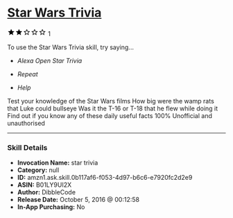 # [Star Wars Trivia](http://alexa.amazon.com/#skills/amzn1.ask.skill.0b117af6-f053-4d97-b6c6-e7920fc2d2e9)
![2 stars](../../images/ic_star_black_18dp_1x.png)![2 stars](../../images/ic_star_black_18dp_1x.png)![2 stars](../../images/ic_star_border_black_18dp_1x.png)![2 stars](../../images/ic_star_border_black_18dp_1x.png)![2 stars](../../images/ic_star_border_black_18dp_1x.png) 1

To use the Star Wars Trivia skill, try saying...

* *Alexa Open Star Trivia*

* *Repeat*

* *Help*

Test your knowledge of the Star Wars films
How big were the wamp rats that Luke could bullseye
Was it the T-16 or T-18 that he flew while doing it
Find out if you know any of these daily useful facts
100% Unofficial and unauthorised

***

### Skill Details

* **Invocation Name:** star trivia
* **Category:** null
* **ID:** amzn1.ask.skill.0b117af6-f053-4d97-b6c6-e7920fc2d2e9
* **ASIN:** B01LY9UI2X
* **Author:** DibbleCode
* **Release Date:** October 5, 2016 @ 00:12:58
* **In-App Purchasing:** No
